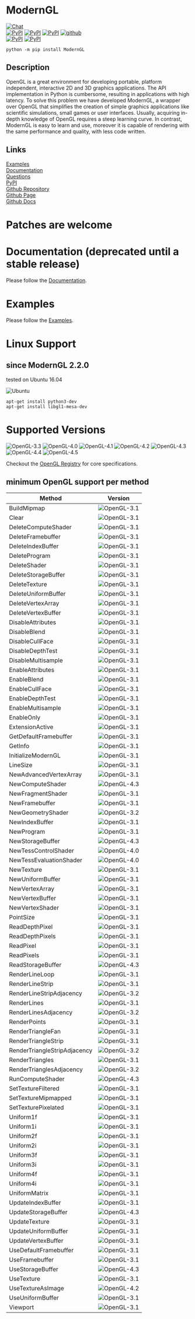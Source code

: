 # ModernGL

[![Chat](https://badges.gitter.im/cprogrammer1994/ModernGL.svg)](https://gitter.im/cprogrammer1994/ModernGL?utm_source=badge&utm_medium=badge&utm_campaign=pr-badge&utm_content=badge)<br>
[![PyPI](https://img.shields.io/pypi/l/ModernGL.svg)](https://pypi.python.org/pypi/ModernGL)
[![PyPI](https://img.shields.io/pypi/pyversions/ModernGL.svg)](https://pypi.python.org/pypi/ModernGL)
[![PyPI](https://img.shields.io/pypi/v/ModernGL.svg)](https://pypi.python.org/pypi/ModernGL)
[![github](https://img.shields.io/github/tag/cprogrammer1994/ModernGL.svg)](https://github.com/cprogrammer1994/ModernGL)<br>
[![PyPI](https://img.shields.io/pypi/status/ModernGL.svg)](https://pypi.python.org/pypi/ModernGL)
[![PyPI](https://img.shields.io/pypi/dm/ModernGL.svg)](https://pypi.python.org/pypi/ModernGL)

```
python -m pip install ModernGL
```

## Description

OpenGL is a great environment for developing portable, platform independent,
interactive 2D and 3D graphics applications. The API implementation in Python
is cumbersome, resulting in applications with high latency. To solve this
problem we have developed ModernGL, a wrapper over OpenGL that simplifies the
creation of simple graphics applications like scientific simulations, small
games or user interfaces. Usually, acquiring in-depth knowledge of OpenGL
requires a steep learning curve. In contrast, ModernGL is easy to learn and
use, moreover it is capable of rendering with the same performance and
quality, with less code written.

## Links

[Examples](https://github.com/cprogrammer1994/ModernGL/tree/master/Examples)<br>
[Documentation](https://pythonhosted.org/ModernGL/)<br>
[Questions](https://gitter.im/cprogrammer1994/ModernGL)<br>
[PyPI](https://pypi.python.org/pypi/ModernGL/)<br>
[Github Repository](https://github.com/cprogrammer1994/ModernGL/)<br>
[Github Page](http://cprogrammer1994.github.io/ModernGL/)<br>
[Github Docs](https://github.com/cprogrammer1994/ModernGL/wiki)<br>

# Patches are welcome

# Documentation (deprecated until a stable release)

Please follow the [Documentation](https://pythonhosted.org/ModernGL/).

# Examples

Please follow the [Examples](https://github.com/cprogrammer1994/ModernGL/tree/master/Examples).

# Linux Support

## since ModernGL 2.2.0

tested on Ubuntu 16.04

![Ubuntu](https://raw.githubusercontent.com/cprogrammer1994/ModernGL/master/External/Images/Ubuntu.png)

```
apt-get install python3-dev
apt-get install libgl1-mesa-dev
```

# Supported Versions

![OpenGL-3.3](https://raw.githubusercontent.com/cprogrammer1994/ModernGL/master/External/Badges/OpenGL-33.png)
![OpenGL-4.0](https://raw.githubusercontent.com/cprogrammer1994/ModernGL/master/External/Badges/OpenGL-40.png)
![OpenGL-4.1](https://raw.githubusercontent.com/cprogrammer1994/ModernGL/master/External/Badges/OpenGL-41.png)
![OpenGL-4.2](https://raw.githubusercontent.com/cprogrammer1994/ModernGL/master/External/Badges/OpenGL-42.png)
![OpenGL-4.3](https://raw.githubusercontent.com/cprogrammer1994/ModernGL/master/External/Badges/OpenGL-43.png)
![OpenGL-4.4](https://raw.githubusercontent.com/cprogrammer1994/ModernGL/master/External/Badges/OpenGL-44.png)
![OpenGL-4.5](https://raw.githubusercontent.com/cprogrammer1994/ModernGL/master/External/Badges/OpenGL-45.png)

Checkout the [OpenGL Registry](https://www.opengl.org/registry/) for core specifications.

## minimum OpenGL support per method

Method | Version
--- | ---
BuildMipmap | ![OpenGL-3.1](https://raw.githubusercontent.com/cprogrammer1994/ModernGL/master/External/Badges/OpenGL-31.png)
Clear | ![OpenGL-3.1](https://raw.githubusercontent.com/cprogrammer1994/ModernGL/master/External/Badges/OpenGL-31.png)
DeleteComputeShader | ![OpenGL-3.1](https://raw.githubusercontent.com/cprogrammer1994/ModernGL/master/External/Badges/OpenGL-31.png)
DeleteFramebuffer | ![OpenGL-3.1](https://raw.githubusercontent.com/cprogrammer1994/ModernGL/master/External/Badges/OpenGL-31.png)
DeleteIndexBuffer | ![OpenGL-3.1](https://raw.githubusercontent.com/cprogrammer1994/ModernGL/master/External/Badges/OpenGL-31.png)
DeleteProgram | ![OpenGL-3.1](https://raw.githubusercontent.com/cprogrammer1994/ModernGL/master/External/Badges/OpenGL-31.png)
DeleteShader | ![OpenGL-3.1](https://raw.githubusercontent.com/cprogrammer1994/ModernGL/master/External/Badges/OpenGL-31.png)
DeleteStorageBuffer | ![OpenGL-3.1](https://raw.githubusercontent.com/cprogrammer1994/ModernGL/master/External/Badges/OpenGL-31.png)
DeleteTexture | ![OpenGL-3.1](https://raw.githubusercontent.com/cprogrammer1994/ModernGL/master/External/Badges/OpenGL-31.png)
DeleteUniformBuffer | ![OpenGL-3.1](https://raw.githubusercontent.com/cprogrammer1994/ModernGL/master/External/Badges/OpenGL-31.png)
DeleteVertexArray | ![OpenGL-3.1](https://raw.githubusercontent.com/cprogrammer1994/ModernGL/master/External/Badges/OpenGL-31.png)
DeleteVertexBuffer | ![OpenGL-3.1](https://raw.githubusercontent.com/cprogrammer1994/ModernGL/master/External/Badges/OpenGL-31.png)
DisableAttributes | ![OpenGL-3.1](https://raw.githubusercontent.com/cprogrammer1994/ModernGL/master/External/Badges/OpenGL-31.png)
DisableBlend | ![OpenGL-3.1](https://raw.githubusercontent.com/cprogrammer1994/ModernGL/master/External/Badges/OpenGL-31.png)
DisableCullFace | ![OpenGL-3.1](https://raw.githubusercontent.com/cprogrammer1994/ModernGL/master/External/Badges/OpenGL-31.png)
DisableDepthTest | ![OpenGL-3.1](https://raw.githubusercontent.com/cprogrammer1994/ModernGL/master/External/Badges/OpenGL-31.png)
DisableMultisample | ![OpenGL-3.1](https://raw.githubusercontent.com/cprogrammer1994/ModernGL/master/External/Badges/OpenGL-31.png)
EnableAttributes | ![OpenGL-3.1](https://raw.githubusercontent.com/cprogrammer1994/ModernGL/master/External/Badges/OpenGL-31.png)
EnableBlend | ![OpenGL-3.1](https://raw.githubusercontent.com/cprogrammer1994/ModernGL/master/External/Badges/OpenGL-31.png)
EnableCullFace | ![OpenGL-3.1](https://raw.githubusercontent.com/cprogrammer1994/ModernGL/master/External/Badges/OpenGL-31.png)
EnableDepthTest | ![OpenGL-3.1](https://raw.githubusercontent.com/cprogrammer1994/ModernGL/master/External/Badges/OpenGL-31.png)
EnableMultisample | ![OpenGL-3.1](https://raw.githubusercontent.com/cprogrammer1994/ModernGL/master/External/Badges/OpenGL-31.png)
EnableOnly | ![OpenGL-3.1](https://raw.githubusercontent.com/cprogrammer1994/ModernGL/master/External/Badges/OpenGL-31.png)
ExtensionActive | ![OpenGL-3.1](https://raw.githubusercontent.com/cprogrammer1994/ModernGL/master/External/Badges/OpenGL-31.png)
GetDefaultFramebuffer | ![OpenGL-3.1](https://raw.githubusercontent.com/cprogrammer1994/ModernGL/master/External/Badges/OpenGL-31.png)
GetInfo | ![OpenGL-3.1](https://raw.githubusercontent.com/cprogrammer1994/ModernGL/master/External/Badges/OpenGL-31.png)
InitializeModernGL | ![OpenGL-3.1](https://raw.githubusercontent.com/cprogrammer1994/ModernGL/master/External/Badges/OpenGL-31.png)
LineSize | ![OpenGL-3.1](https://raw.githubusercontent.com/cprogrammer1994/ModernGL/master/External/Badges/OpenGL-31.png)
NewAdvancedVertexArray | ![OpenGL-3.1](https://raw.githubusercontent.com/cprogrammer1994/ModernGL/master/External/Badges/OpenGL-31.png)
NewComputeShader | ![OpenGL-4.3](https://raw.githubusercontent.com/cprogrammer1994/ModernGL/master/External/Badges/OpenGL-43.png)
NewFragmentShader | ![OpenGL-3.1](https://raw.githubusercontent.com/cprogrammer1994/ModernGL/master/External/Badges/OpenGL-31.png)
NewFramebuffer | ![OpenGL-3.1](https://raw.githubusercontent.com/cprogrammer1994/ModernGL/master/External/Badges/OpenGL-31.png)
NewGeometryShader | ![OpenGL-3.2](https://raw.githubusercontent.com/cprogrammer1994/ModernGL/master/External/Badges/OpenGL-32.png)
NewIndexBuffer | ![OpenGL-3.1](https://raw.githubusercontent.com/cprogrammer1994/ModernGL/master/External/Badges/OpenGL-31.png)
NewProgram | ![OpenGL-3.1](https://raw.githubusercontent.com/cprogrammer1994/ModernGL/master/External/Badges/OpenGL-31.png)
NewStorageBuffer | ![OpenGL-4.3](https://raw.githubusercontent.com/cprogrammer1994/ModernGL/master/External/Badges/OpenGL-43.png)
NewTessControlShader | ![OpenGL-4.0](https://raw.githubusercontent.com/cprogrammer1994/ModernGL/master/External/Badges/OpenGL-40.png)
NewTessEvaluationShader | ![OpenGL-4.0](https://raw.githubusercontent.com/cprogrammer1994/ModernGL/master/External/Badges/OpenGL-40.png)
NewTexture | ![OpenGL-3.1](https://raw.githubusercontent.com/cprogrammer1994/ModernGL/master/External/Badges/OpenGL-31.png)
NewUniformBuffer | ![OpenGL-3.1](https://raw.githubusercontent.com/cprogrammer1994/ModernGL/master/External/Badges/OpenGL-31.png)
NewVertexArray | ![OpenGL-3.1](https://raw.githubusercontent.com/cprogrammer1994/ModernGL/master/External/Badges/OpenGL-31.png)
NewVertexBuffer | ![OpenGL-3.1](https://raw.githubusercontent.com/cprogrammer1994/ModernGL/master/External/Badges/OpenGL-31.png)
NewVertexShader | ![OpenGL-3.1](https://raw.githubusercontent.com/cprogrammer1994/ModernGL/master/External/Badges/OpenGL-31.png)
PointSize | ![OpenGL-3.1](https://raw.githubusercontent.com/cprogrammer1994/ModernGL/master/External/Badges/OpenGL-31.png)
ReadDepthPixel | ![OpenGL-3.1](https://raw.githubusercontent.com/cprogrammer1994/ModernGL/master/External/Badges/OpenGL-31.png)
ReadDepthPixels | ![OpenGL-3.1](https://raw.githubusercontent.com/cprogrammer1994/ModernGL/master/External/Badges/OpenGL-31.png)
ReadPixel | ![OpenGL-3.1](https://raw.githubusercontent.com/cprogrammer1994/ModernGL/master/External/Badges/OpenGL-31.png)
ReadPixels | ![OpenGL-3.1](https://raw.githubusercontent.com/cprogrammer1994/ModernGL/master/External/Badges/OpenGL-31.png)
ReadStorageBuffer | ![OpenGL-4.3](https://raw.githubusercontent.com/cprogrammer1994/ModernGL/master/External/Badges/OpenGL-43.png)
RenderLineLoop | ![OpenGL-3.1](https://raw.githubusercontent.com/cprogrammer1994/ModernGL/master/External/Badges/OpenGL-31.png)
RenderLineStrip | ![OpenGL-3.1](https://raw.githubusercontent.com/cprogrammer1994/ModernGL/master/External/Badges/OpenGL-31.png)
RenderLineStripAdjacency | ![OpenGL-3.2](https://raw.githubusercontent.com/cprogrammer1994/ModernGL/master/External/Badges/OpenGL-32.png)
RenderLines | ![OpenGL-3.1](https://raw.githubusercontent.com/cprogrammer1994/ModernGL/master/External/Badges/OpenGL-31.png)
RenderLinesAdjacency | ![OpenGL-3.2](https://raw.githubusercontent.com/cprogrammer1994/ModernGL/master/External/Badges/OpenGL-32.png)
RenderPoints | ![OpenGL-3.1](https://raw.githubusercontent.com/cprogrammer1994/ModernGL/master/External/Badges/OpenGL-31.png)
RenderTriangleFan | ![OpenGL-3.1](https://raw.githubusercontent.com/cprogrammer1994/ModernGL/master/External/Badges/OpenGL-31.png)
RenderTriangleStrip | ![OpenGL-3.1](https://raw.githubusercontent.com/cprogrammer1994/ModernGL/master/External/Badges/OpenGL-31.png)
RenderTriangleStripAdjacency | ![OpenGL-3.2](https://raw.githubusercontent.com/cprogrammer1994/ModernGL/master/External/Badges/OpenGL-32.png)
RenderTriangles | ![OpenGL-3.1](https://raw.githubusercontent.com/cprogrammer1994/ModernGL/master/External/Badges/OpenGL-31.png)
RenderTrianglesAdjacency | ![OpenGL-3.2](https://raw.githubusercontent.com/cprogrammer1994/ModernGL/master/External/Badges/OpenGL-32.png)
RunComputeShader | ![OpenGL-4.3](https://raw.githubusercontent.com/cprogrammer1994/ModernGL/master/External/Badges/OpenGL-43.png)
SetTextureFiltered | ![OpenGL-3.1](https://raw.githubusercontent.com/cprogrammer1994/ModernGL/master/External/Badges/OpenGL-31.png)
SetTextureMipmapped | ![OpenGL-3.1](https://raw.githubusercontent.com/cprogrammer1994/ModernGL/master/External/Badges/OpenGL-31.png)
SetTexturePixelated | ![OpenGL-3.1](https://raw.githubusercontent.com/cprogrammer1994/ModernGL/master/External/Badges/OpenGL-31.png)
Uniform1f | ![OpenGL-3.1](https://raw.githubusercontent.com/cprogrammer1994/ModernGL/master/External/Badges/OpenGL-31.png)
Uniform1i | ![OpenGL-3.1](https://raw.githubusercontent.com/cprogrammer1994/ModernGL/master/External/Badges/OpenGL-31.png)
Uniform2f | ![OpenGL-3.1](https://raw.githubusercontent.com/cprogrammer1994/ModernGL/master/External/Badges/OpenGL-31.png)
Uniform2i | ![OpenGL-3.1](https://raw.githubusercontent.com/cprogrammer1994/ModernGL/master/External/Badges/OpenGL-31.png)
Uniform3f | ![OpenGL-3.1](https://raw.githubusercontent.com/cprogrammer1994/ModernGL/master/External/Badges/OpenGL-31.png)
Uniform3i | ![OpenGL-3.1](https://raw.githubusercontent.com/cprogrammer1994/ModernGL/master/External/Badges/OpenGL-31.png)
Uniform4f | ![OpenGL-3.1](https://raw.githubusercontent.com/cprogrammer1994/ModernGL/master/External/Badges/OpenGL-31.png)
Uniform4i | ![OpenGL-3.1](https://raw.githubusercontent.com/cprogrammer1994/ModernGL/master/External/Badges/OpenGL-31.png)
UniformMatrix | ![OpenGL-3.1](https://raw.githubusercontent.com/cprogrammer1994/ModernGL/master/External/Badges/OpenGL-31.png)
UpdateIndexBuffer | ![OpenGL-3.1](https://raw.githubusercontent.com/cprogrammer1994/ModernGL/master/External/Badges/OpenGL-31.png)
UpdateStorageBuffer | ![OpenGL-4.3](https://raw.githubusercontent.com/cprogrammer1994/ModernGL/master/External/Badges/OpenGL-43.png)
UpdateTexture | ![OpenGL-3.1](https://raw.githubusercontent.com/cprogrammer1994/ModernGL/master/External/Badges/OpenGL-31.png)
UpdateUniformBuffer | ![OpenGL-3.1](https://raw.githubusercontent.com/cprogrammer1994/ModernGL/master/External/Badges/OpenGL-31.png)
UpdateVertexBuffer | ![OpenGL-3.1](https://raw.githubusercontent.com/cprogrammer1994/ModernGL/master/External/Badges/OpenGL-31.png)
UseDefaultFramebuffer | ![OpenGL-3.1](https://raw.githubusercontent.com/cprogrammer1994/ModernGL/master/External/Badges/OpenGL-31.png)
UseFramebuffer | ![OpenGL-3.1](https://raw.githubusercontent.com/cprogrammer1994/ModernGL/master/External/Badges/OpenGL-31.png)
UseStorageBuffer | ![OpenGL-4.3](https://raw.githubusercontent.com/cprogrammer1994/ModernGL/master/External/Badges/OpenGL-43.png)
UseTexture | ![OpenGL-3.1](https://raw.githubusercontent.com/cprogrammer1994/ModernGL/master/External/Badges/OpenGL-31.png)
UseTextureAsImage | ![OpenGL-4.2](https://raw.githubusercontent.com/cprogrammer1994/ModernGL/master/External/Badges/OpenGL-42.png)
UseUniformBuffer | ![OpenGL-3.1](https://raw.githubusercontent.com/cprogrammer1994/ModernGL/master/External/Badges/OpenGL-31.png)
Viewport | ![OpenGL-3.1](https://raw.githubusercontent.com/cprogrammer1994/ModernGL/master/External/Badges/OpenGL-31.png)